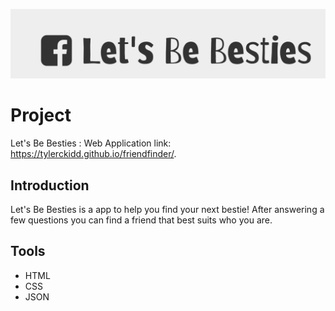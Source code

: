 

![alt text](banner.png)


# Project

Let's Be Besties : Web Application 
link: https://tylerckidd.github.io/friendfinder/.


## Introduction

Let's Be Besties is a app to help you find your next bestie!
After answering a few questions you can find a friend that best suits who you are.

## Tools


* HTML
* CSS
* JSON
